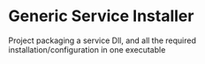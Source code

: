 # Generic Service Installer

Project packaging a service Dll, and all the required installation/configuration in one executable

